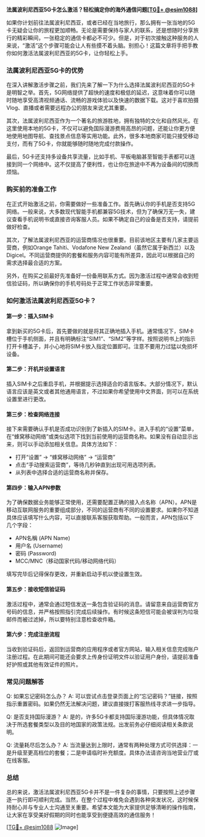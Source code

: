 **法属波利尼西亚5G卡怎么激活？轻松搞定你的海外通信问题[[TG💪+ @esim1088](https://t.me/s/esim1088)]**

如果你计划前往法属波利尼西亚，或者已经在当地旅行，那么拥有一张当地的5G卡无疑会让你的旅程更加顺畅。无论是需要保持与家人的联系，还是想随时分享旅行的精彩瞬间，一张稳定的通信卡都必不可少。但是，对于初次接触这种服务的人来说，“激活”这个步骤可能会让人有些摸不着头脑。别担心！这篇文章将手把手教你如何激活法属波利尼西亚的5G卡，让你轻松上手。

### 法属波利尼西亚5G卡的优势

在深入讲解激活步骤之前，我们先来了解一下为什么选择法属波利尼西亚的5G卡是明智之举。首先，5G网络提供了超快的速度和极低的延迟，这意味着你可以随时随地享受高清视频通话、流畅的游戏体验以及快速的数据下载。这对于喜欢拍摄Vlog、直播或者需要远程办公的朋友来说尤其重要。

其次，法属波利尼西亚作为一个著名的旅游胜地，拥有独特的文化和自然风光。在这里使用本地的5G卡，不仅可以避免国际漫游费用高昂的问题，还能让你更方便地使用地图导航、查找景点信息等实用功能。此外，很多本地商家可能只接受移动支付，而有了5G卡，你就能够随时随地完成付款操作。

最后，5G卡还支持多设备共享流量，比如手机、平板电脑甚至智能手表都可以连接到同一个网络中。这不仅提高了便利性，也让你在旅途中不再为设备间的切换而烦恼。

### 购买前的准备工作

在正式开始激活之前，你需要做好一些准备工作。首先确认你的手机是否支持5G网络。一般来说，大多数现代智能手机都兼容5G技术，但为了确保万无一失，建议查看手机说明书或直接咨询客服人员。如果不确定自己的设备是否支持，请提前做好检查。

其次，了解法属波利尼西亚的运营商情况也很重要。目前该地区主要有几家主要运营商，例如Orange Tahiti、Vodafone New Zealand（虽然它属于新西兰）以及Digicel。不同运营商提供的套餐和服务内容可能有所差异，因此可以根据自己的需求选择最合适的方案。

另外，在购买之前最好先准备好一份备用联系方式。因为激活过程中通常会收到短信验证码，所以确保你的手机号码处于正常工作状态非常重要。

### 如何激活法属波利尼西亚5G卡？

#### 第一步：插入SIM卡
拿到新买的5G卡后，首先要做的就是将其正确地插入手机。通常情况下，SIM卡槽位于手机侧面，并且有明确标注“SIM1”、“SIM2”等字样。按照说明书上的指示打开卡槽盖子，并小心地将SIM卡放入指定位置即可。注意不要用力过猛以免损坏设备。

#### 第二步：开机并设置语言
插入SIM卡之后重启手机，并根据提示选择适合的语言版本。大部分情况下，默认语言应该是英文或者其他通用语言，不过如果你希望使用中文界面，则可以在系统设置里进行更改。

#### 第三步：检查网络连接
接下来需要确认手机是否成功识别到了新插入的SIM卡。进入手机的“设置”菜单，在“蜂窝移动网络”或类似选项下找到当前使用的运营商名称。如果没有自动显示出来，则可以手动添加相关信息。具体方法如下：
- 打开“设置” -> “蜂窝移动网络” -> “运营商”
- 点击“手动搜索运营商”，等待几秒钟直到出现可用选项列表。
- 从列表中选择合适的运营商名称并保存。

#### 第四步：输入APN参数
为了确保数据业务能够正常使用，还需要配置正确的接入点名称（APN）。APN是移动互联网服务的重要组成部分，不同的运营商有不同的设置要求。如果你不知道具体应该填写什么内容，可以直接联系客服获取帮助。一般而言，APN包括以下几个字段：
- APN名稱 (APN Name)
- 用户名 (Username)
- 密码 (Password)
- MCC/MNC（移动国家代码/移动网络代码）

填写完毕后记得保存更改，并重新启动手机以使设置生效。

#### 第五步：接收短信验证码
激活过程中，通常会通过短信发送一条包含验证码的消息。请留意来自运营商官方号码的信息，并严格按照指引完成后续操作。有时候这条短信可能会被误判为垃圾邮件而被过滤掉，所以要特别注意检查收件箱。

#### 第六步：完成注册流程
当收到验证码后，返回到运营商的应用程序或者官方网站，输入相关信息完成账户注册过程。在此期间可能还会要求上传身份证明文件以验证用户身份，请提前准备好护照或其他有效证件的照片。

### 常见问题解答

Q: 如果忘记密码怎么办？
A: 可以尝试点击登录页面上的“忘记密码？”链接，按照指示重置密码。如果仍然无法解决问题，建议直接拨打客服热线寻求进一步指导。

Q: 是否支持国际漫游？
A: 是的，许多5G卡都支持国际漫游功能，但具体情况取决于所选套餐类型以及目的地国家的政策法规。出发前务必仔细阅读相关条款说明。

Q: 流量耗尽后怎么办？
A: 当流量达到上限时，通常有两种处理方式可供选择：一是升级至更高档位的套餐；二是申请临时补充额度。具体办法请咨询当地营业厅或在线客服。

### 总结

总的来说，激活法属波利尼西亚5G卡并不是一件复杂的事情，只要按照上述步骤逐一执行即可顺利完成。当然，在整个过程中难免会遇到各种突发状况，这时候保持耐心并与专业人士沟通至关重要。希望本文能为大家提供足够清晰的操作指南，让大家在享受美好假期的同时也能享受到便捷高效的通信服务！

[[TG💪+ @esim1088](https://t.me/s/esim1088) ![Image](https://i.postimg.cc/4NQfJmqS/Snipaste-2025-05-13-00-14-12.png)]